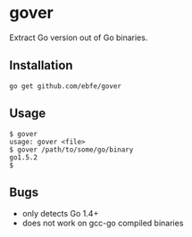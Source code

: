 gover
=====

Extract Go version out of Go binaries.

## Installation

    go get github.com/ebfe/gover

## Usage

    $ gover
    usage: gover <file>
    $ gover /path/to/some/go/binary
    go1.5.2
    $

## Bugs
- only detects Go 1.4+
- does not work on gcc-go compiled binaries
